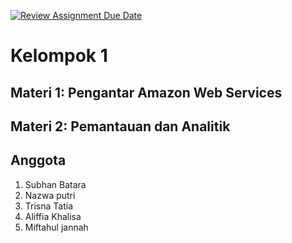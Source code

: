 [![Review Assignment Due Date](https://classroom.github.com/assets/deadline-readme-button-24ddc0f5d75046c5622901739e7c5dd533143b0c8e959d652212380cedb1ea36.svg)](https://classroom.github.com/a/zpuF8vpS)
# Kelompok 1
## Materi 1: Pengantar Amazon Web Services
## Materi 2: Pemantauan dan Analitik
## Anggota
1. ⁠Subhan Batara
2. ⁠Nazwa putri
3. ⁠Trisna Tatia
4. ⁠Aliffia Khalisa
5. ⁠Miftahul jannah

